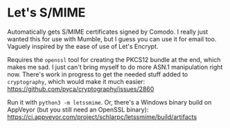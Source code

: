# Let's S/MIME

Automatically gets S/MIME certificates signed by Comodo. I really just wanted this for use with Mumble, but I guess you can use it for email too. Vaguely inspired by the ease of use of Let's Encrypt.

Requires the `openssl` tool for creating the PKCS12 bundle at the end, which makes me sad. I just can't bring myself to do more ASN.1 manipulation right now. There's work in progress to get the needed stuff added to `cryptography`, which would make it much easier: https://github.com/pyca/cryptography/issues/2860

Run it with `python3 -m letssmime`. Or, there's a Windows binary build on AppVeyor (but you still need an OpenSSL binary): https://ci.appveyor.com/project/schlarpc/letssmime/build/artifacts
